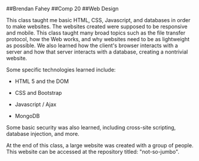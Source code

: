 ##Brendan Fahey
##Comp 20 
##Web Design

This class taught me basic HTML, CSS, Javascript, and databases in
order to make websites. The websites created were supposed to be
responsive and mobile. This class taught many broad topics such as 
the file transfer protocol, how the Web works, and why websites 
need to be as lightweight as possible. We also learned how the 
client's browser interacts with a server and how that server 
interacts with a database, creating a nontrivial website. 

Some specific technologies learned include:

- HTML 5 and the DOM

- CSS and Bootstrap

- Javascript / Ajax

- MongoDB

Some basic security was also learned, including cross-site 
scripting, database injection, and more. 

At the end of this class, a large website was created with a group
of people. This website can be accessed at the repository titled:
"not-so-jumbo".